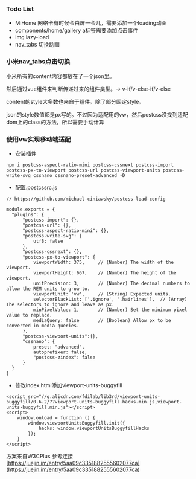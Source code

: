 ### Todo List

- MiHome 网络卡有时候会白屏一会儿，需要添加一个loading动画
- components/home/gallery a标签需要添加点击事件
- img lazy-load
- nav_tabs 切换动画


### 小米nav_tabs点击切换
小米所有的content内容都放在了一个json里。

然后通过vue组件来判断传递过来的组件类型。-> v-if/v-else-if/v-else

content的style大多数也来自于组件。除了部分固定style。

json的style数值都是px写的。不过因为适配用的vw，然后postcss没找到适配dom上的class的方法，所以需要手动计算

### 使用vw实现移动端适配

- 安装插件
```
npm i postcss-aspect-ratio-mini postcss-cssnext postcss-import postcss-px-to-viewport postcss-url postcss-viewport-units postcss-write-svg cssnano cssnano-preset-advanced -D
```

- 配置.postcssrc.js
```
// https://github.com/michael-ciniawsky/postcss-load-config

module.exports = {
  "plugins": {
      "postcss-import": {},
      "postcss-url": {},
      "postcss-aspect-ratio-mini": {},
      "postcss-write-svg": {
          utf8: false
      },
      "postcss-cssnext": {},
      "postcss-px-to-viewport": {
          viewportWidth: 375,     // (Number) The width of the viewport.
          viewportHeight: 667,    // (Number) The height of the viewport.
          unitPrecision: 3,       // (Number) The decimal numbers to allow the REM units to grow to.
          viewportUnit: 'vw',     // (String) Expected units.
          selectorBlackList: ['.ignore', '.hairlines'],  // (Array) The selectors to ignore and leave as px.
          minPixelValue: 1,       // (Number) Set the minimum pixel value to replace.
          mediaQuery: false       // (Boolean) Allow px to be converted in media queries.
      },
      "postcss-viewport-units":{},
      "cssnano": {
          preset: "advanced",
          autoprefixer: false,
          "postcss-zindex": false
      }
  }
}
```

- 修改index.html添加viewport-units-buggyfill
```
<script src="//g.alicdn.com/fdilab/lib3rd/viewport-units-buggyfill/0.6.2/??viewport-units-buggyfill.hacks.min.js,viewport-units-buggyfill.min.js"></script>
<script>
    window.onload = function () {
        window.viewportUnitsBuggyfill.init({
            hacks: window.viewportUnitsBuggyfillHacks
        });
    }
</script>
```

方案来自W3CPlus 参考连接[https://juejin.im/entry/5aa09c3351882555602077ca](https://juejin.im/entry/5aa09c3351882555602077ca)
